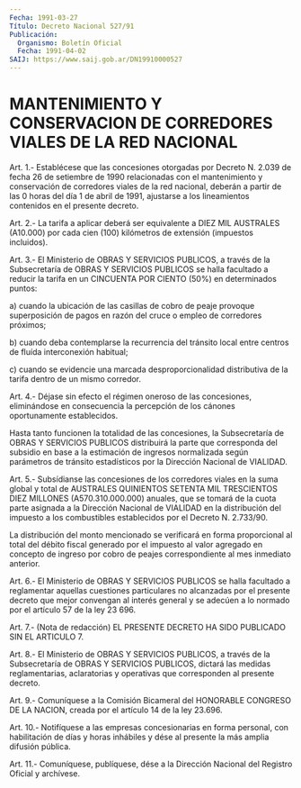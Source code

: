 ```yaml
---
Fecha: 1991-03-27
Título: Decreto Nacional 527/91
Publicación:
  Organismo: Boletín Oficial
  Fecha: 1991-04-02
SAIJ: https://www.saij.gob.ar/DN19910000527
---
```

# MANTENIMIENTO Y CONSERVACION DE CORREDORES VIALES DE LA RED NACIONAL

<a id="1"></a>
Art. 1.- Establécese que las concesiones otorgadas por Decreto N. 2.039  de  fecha  26  de  setiembre  de 1990 relacionadas con el mantenimiento  y  conservación  de  corredores  viales  de  la  red nacional, deberán a partir de las 0 horas  del  día  1  de abril de 1991,  ajustarse  a  los  lineamientos  contenidos  en  el presente decreto.

<a id="2"></a>
Art. 2.- La tarifa a aplicar deberá ser equivalente a DIEZ MIL AUSTRALES  (A10.000)  por  cada  cien (100) kilómetros de extensión (impuestos incluidos).

<a id="3"></a>
Art. 3.- El Ministerio de OBRAS Y SERVICIOS PUBLICOS, a través de  la  Subsecretaría  de  OBRAS  Y  SERVICIOS  PUBLICOS  se  halla facultado  a  reducir la tarifa en un CINCUENTA POR CIENTO (50%) en determinados puntos:

a) cuando la ubicación  de  las casillas de cobro de peaje provoque superposición de pagos en razón  del  cruce  o empleo de corredores próximos;

b)  cuando  deba  contemplarse  la recurrencia del  tránsito  local entre centros de fluída interconexión habitual;

c) cuando se evidencie una marcada desproporcionalidad distributiva de la tarifa dentro de un mismo corredor.

<a id="4"></a>
Art. 4.- Déjase sin efecto el régimen oneroso de las concesiones,  eliminándose  en  consecuencia  la  percepción de los cánones oportunamente establecidos.

Hasta  tanto  funcionen  la  totalidad  de  las  concesiones,    la Subsecretaría  de  OBRAS  Y SERVICIOS PUBLICOS distribuirá la parte que corresponda del subsidio  en  base  a la estimación de ingresos normalizada  según  parámetros  de  tránsito  estadísticos  por  la Dirección Nacional de VIALIDAD.

<a id="5"></a>
Art.  5.- Subsídianse las concesiones de los corredores viales en la suma global  y  total  de  AUSTRALES  QUINIENTOS  SETENTA MIL TRESCIENTOS  DIEZ  MILLONES  (A570.310.000.000)  anuales,  que   se tomará  de  la  cuota  parte  asignada  a  la Dirección Nacional de VIALIDAD  en  la  distribución  del  impuesto  a  los  combustibles establecidos por el Decreto N. 2.733/90.

La  distribución  del  monto  mencionado  se  verificará  en  forma proporcional al total del débito fiscal generado  por  el  impuesto al  valor  agregado  en  concepto  de  ingreso  por cobro de peajes correspondiente al mes inmediato anterior.

<a id="6"></a>
Art.  6.- El Ministerio de OBRAS Y SERVICIOS PUBLICOS se halla facultado  a    reglamentar  aquellas  cuestiones  particulares  no alcanzadas por el  presente  decreto que mejor convengan al interés general y se adecúen a lo normado  por  el artículo 57 de la ley 23 696.

<a id="7"></a>
Art.  7.-  (Nota  de  redacción)  EL  PRESENTE DECRETO HA SIDO PUBLICADO SIN EL ARTICULO 7.

<a id="8"></a>
Art. 8.- El Ministerio de OBRAS Y SERVICIOS PUBLICOS, a través de la  Subsecretaría  de  OBRAS  Y  SERVICIOS PUBLICOS, dictará las medidas reglamentarias, aclaratorias  y operativas que corresponden al presente decreto.

<a id="9"></a>
Art.  9.-  Comuníquese  a  la Comisión Bicameral del HONORABLE CONGRESO DE LA NACION, creada por  el artículo 14 de la ley 23.696.

<a id="10"></a>
Art.  10.-  Notifíquese a las empresas concesionarias en forma personal, con habilitación  de  días  y  horas  inhábiles y dése al presente la más amplia difusión pública.

<a id="11"></a>
Art. 11.- Comuníquese, publíquese, dése a la Dirección Nacional del Registro Oficial y archívese.